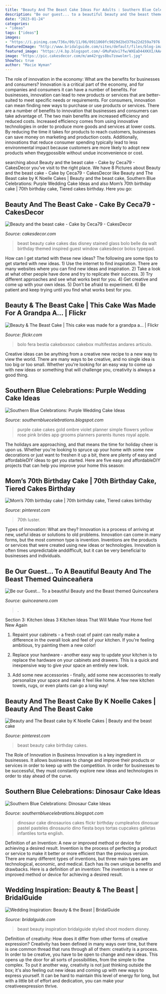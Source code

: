 ```yaml
---
title: "Beauty And The Beast Cake Ideas For Adults : Southern Blue Celebrations: Dinosaur Cake Ideas"
description: "Be our guest... to a beautiful beauty and the beast themed quinceañera"
date: "2023-01-24"
categories:
- "ideas"
tags: ["ideas"]
images:
- "https://i.pinimg.com/736x/09/11/06/0911060fc9029d2bd379a22d259a7976.jpg"
featuredImage: "http://www.bridalguide.com/sites/default/files/blog-images/beauty-and-the-beast/beauty-and-the-beast43.jpg"
featured_image: "https://4.bp.blogspot.com/-GMuPaUvi7fw/WXEaD44XKXI/AAAAAAABF6U/r_piWPEMrOQT_b78Tt1ynyif4miJ22ldwCLcBGAs/s1600/4802732272_779466b263_b.jpg"
image: "https://pic.cakesdecor.com/m/am42rgys8bu7zowolmrl.jpg"
ShowToc: true
author: "Macie Wyman"
---
```



The role of innovation in the economy: What are the benefits for businesses and consumers?
Innovation is a critical part of the economy, and for companies and consumers it can have a number of benefits. For businesses, innovation can lead to new products or services that are better-suited to meet specific needs or requirements. For consumers, innovation can mean finding new ways to purchase or use products or services.
There are a number of benefits to innovation that businesses and consumers can take advantage of. The two main benefits are increased efficiency and reduced costs. Increased efficiency comes from using innovative technologies in order to produce more goods and services at lower costs. By reducing the time it takes for products to reach customers, businesses can save money on marketing and production costs. Additionally, innovations that reduce consumer spending typically lead to less environmental impact because customers are more likely to adopt new products when theygpossible without undue inconvenience or cost.

	

		
searching about Beauty and the beast cake - Cake by Ceca79 - CakesDecor you've visit to the right place. We have 8 Pictures about Beauty and the beast cake - Cake by Ceca79 - CakesDecor like Beauty and The Beast cake by K Noelle Cakes | Beauty and the beast cake, Southern Blue Celebrations: Purple Wedding Cake Ideas and also Mom’s 70th birthday cake | 70th birthday cake, Tiered cakes birthday. Here you go:
		
    
## Beauty And The Beast Cake - Cake By Ceca79 - CakesDecor

<img loading=lazy src="https://pic.cakesdecor.com/m/am42rgys8bu7zowolmrl.jpg" onerror="this.onerror=null;this.src='https://tse3.mm.bing.net/th?id=OIP.fq-sYa869-TDRUl6jwZ5SQHaLU&amp;pid=15.1';" alt="Beauty and the beast cake - Cake by Ceca79 - CakesDecor">

_Source: cakesdecor.com_

>beast beauty cake cakes das disney stained glass bolo belle da walt birthday themed inspired guest window cakesdecor bolos typepad. 

	

How can I get started with these new ideas?
The following are some tips to get started with new ideas. 1) Use the internet to find inspiration. There are many websites where you can find new ideas and inspiration. 2) Take a look at what other people have done and try to replicate their success. 3) Try different approaches and see what works best for you. 4) Get creative and come up with your own ideas. 5) Don’t be afraid to experiment. 6) Be patient and keep trying until you find what works best for you.

    
## Beauty &amp; The Beast Cake | This Cake Was Made For A Grandpa A… | Flickr

<img loading=lazy src="https://c2.staticflickr.com/8/7291/8790860054_787ab21efd_b.jpg" onerror="this.onerror=null;this.src='https://tse4.mm.bing.net/th?id=OIP.-FaFNmD_t8jM_wVZPqqqlgHaKR&amp;pid=15.1';" alt="Beauty &amp; The Beast Cake | This cake was made for a grandpa a… | Flickr">

_Source: flickr.com_

>bolo fera bestia cakeboxsoc cakebox multifestas andares artículo. 

	

Creative ideas can be anything from a creative new recipe to a new way to view the world. There are many ways to be creative, and no single idea is too big or too small. Whether you're looking for an easy way to come up with new ideas or something that will challenge you, creativity is always a good thing.

    
## Southern Blue Celebrations: Purple Wedding Cake Ideas

<img loading=lazy src="http://media-cache-ec0.pinimg.com/originals/9b/d3/1b/9bd31bfa59df84196d0f2f7efe0bafa9.jpg" onerror="this.onerror=null;this.src='https://tse1.mm.bing.net/th?id=OIP.FGj2y1jyLvQuO8IPTQAT7wHaJ4&amp;pid=15.1';" alt="Southern Blue Celebrations: Purple Wedding Cake Ideas">

_Source: southernbluecelebrations.blogspot.com_

>purple cake cakes gold ombre violet planner simple flowers yellow rose pink brides app grooms planners parents itunes royal apple. 

	

The holidays are approaching, and that means the time for holiday cheer is upon us. Whether you're looking to spruce up your home with some new decorations or just want to freshen it up a bit, there are plenty of easy and affordableDIY ideas to get you started. Here are five easy and affordableDIY projects that can help you improve your home this season: 

    
## Mom’s 70th Birthday Cake | 70th Birthday Cake, Tiered Cakes Birthday

<img loading=lazy src="https://i.pinimg.com/736x/09/11/06/0911060fc9029d2bd379a22d259a7976.jpg" onerror="this.onerror=null;this.src='https://tse4.mm.bing.net/th?id=OIP.nrpu5q-FeE2NFKAdL_M5BgHaJ3&amp;pid=15.1';" alt="Mom’s 70th birthday cake | 70th birthday cake, Tiered cakes birthday">

_Source: pinterest.com_

>70th luster. 

	

Types of innovation: What are they?
Innovation is a process of arriving at new, useful ideas or solutions to old problems. Innovation can come in many forms, but the most common type is invention. Inventions are the products or services that were created using new ideas or technologies. Innovation is often times unpredictable anddifficult, but it can be very beneficial to businesses and individuals.

    
## Be Our Guest... To A Beautiful Beauty And The Beast Themed Quinceañera

<img loading=lazy src="https://www.quinceanera.com/wp-content/uploads/2014/12/cd7491698dc1e130f82e91f594eedf8f.jpg" onerror="this.onerror=null;this.src='https://tse3.mm.bing.net/th?id=OIP.jmSR1NugzE6tJxh7-8Nh9wHaL6&amp;pid=15.1';" alt="Be our Guest... To a beautiful Beauty and the Beast themed Quinceañera">

_Source: quinceanera.com_

>. 

	

Section 3: Kitchen Ideas
3 Kitchen Ideas That Will Make Your Home feel New Again
1. Repaint your cabinets - a fresh coat of paint can really make a difference in the overall look and feel of your kitchen. If you're feeling ambitious, try painting them a new color!

2. Replace your hardware - another easy way to update your kitchen is to replace the hardware on your cabinets and drawers. This is a quick and inexpensive way to give your space an entirely new look.

3. Add some new accessories - finally, add some new accessories to really personalize your space and make it feel like home. A few new kitchen towels, rugs, or even plants can go a long way!

    
## Beauty And The Beast Cake By K Noelle Cakes | Beauty And The Beast Cake

<img loading=lazy src="https://i.pinimg.com/736x/7e/a8/9a/7ea89a1c0efecd6dda4ecc24ae073c73.jpg" onerror="this.onerror=null;this.src='https://tse3.mm.bing.net/th?id=OIP.C3pdDtMyYSrZCrqRJKgQ9AHaLD&amp;pid=15.1';" alt="Beauty and The Beast cake by K Noelle Cakes | Beauty and the beast cake">

_Source: pinterest.com_

>beast beauty cake birthday cakes. 

	

The Role of Innovation in Business
Innovation is a key ingredient in businesses. It allows businesses to change and improve their products or services in order to keep up with the competition. In order for businesses to be successful, they must constantly explore new ideas and technologies in order to stay ahead of the curve.

    
## Southern Blue Celebrations: Dinosaur Cake Ideas

<img loading=lazy src="https://4.bp.blogspot.com/-GMuPaUvi7fw/WXEaD44XKXI/AAAAAAABF6U/r_piWPEMrOQT_b78Tt1ynyif4miJ22ldwCLcBGAs/s1600/4802732272_779466b263_b.jpg" onerror="this.onerror=null;this.src='https://tse1.mm.bing.net/th?id=OIP.ZtD7U10b8hnI_I0pQ9nltwHaJ5&amp;pid=15.1';" alt="Southern Blue Celebrations: Dinosaur Cake Ideas">

_Source: southernbluecelebrations.blogspot.com_

>dinosaur cake dinosaurios cakes flickr birthday cumpleaños dinosuar pastel pasteles dinosaurio dino fiesta boys tortas cupcakes galletas infantiles torta english. 

	

Definition of an Invention: A new or improved method or device for achieving a desired result.
Invention is the process of perfecting a product or service to make it better or more efficient than the previous version. There are many different types of inventions, but three main types are technological, economic, and medical. Each has its own unique benefits and drawbacks. Here is a definition of an invention: 
The invention is a new or improved method or device for achieving a desired result.

    
## Wedding Inspiration: Beauty &amp; The Beast | BridalGuide

<img loading=lazy src="http://www.bridalguide.com/sites/default/files/blog-images/beauty-and-the-beast/beauty-and-the-beast43.jpg" onerror="this.onerror=null;this.src='https://tse2.mm.bing.net/th?id=OIP.XeEnYxgQFg4V8A1_Zjya_wHaLH&amp;pid=15.1';" alt="Wedding Inspiration: Beauty &amp; the Beast | BridalGuide">

_Source: bridalguide.com_

>beast beauty inspiration bridalguide styled shoot modern disney. 

	

Definition of creativity: How does it differ from other forms of creative expression?
Creativity has been defined in many ways over time, but there is one common thread that runs through all of them: creativity is a process. In order to be creative, you have to be open to change and new ideas. This opens up the door for all sorts of possibilities, from the simple to the complex.
To put it another way, creativity is not just thinking outside the box; it's also feeling out new ideas and coming up with new ways to express yourself. It can be hard to maintain this level of energy for long, but with a little bit of effort and dedication, you can make your creativeexpression thrive.

